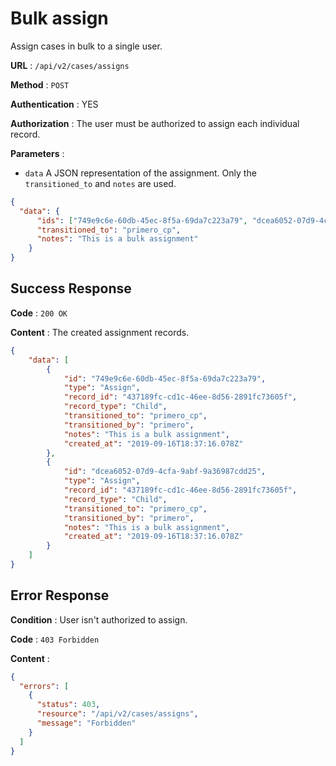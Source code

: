 # Bulk assign

Assign cases in bulk to a single user.

**URL** : `/api/v2/cases/assigns`

**Method** : `POST`

**Authentication** : YES

**Authorization** : The user must be authorized to assign each individual record.

**Parameters** : 

* `data` A JSON representation of the assignment. Only the `transitioned_to` and `notes` are used.
```json
{
  "data": {
      "ids": ["749e9c6e-60db-45ec-8f5a-69da7c223a79", "dcea6052-07d9-4cfa-9abf-9a36987cdd25"],
      "transitioned_to": "primero_cp",
      "notes": "This is a bulk assignment"
    }
}
```

## Success Response

**Code** : `200 OK`

**Content** : The created assignment records.

```json
{
    "data": [
        {
            "id": "749e9c6e-60db-45ec-8f5a-69da7c223a79",
            "type": "Assign",
            "record_id": "437189fc-cd1c-46ee-8d56-2891fc73605f",
            "record_type": "Child",
            "transitioned_to": "primero_cp",
            "transitioned_by": "primero",
            "notes": "This is a bulk assignment",
            "created_at": "2019-09-16T18:37:16.078Z"
        },
        {
            "id": "dcea6052-07d9-4cfa-9abf-9a36987cdd25",
            "type": "Assign",
            "record_id": "437189fc-cd1c-46ee-8d56-2891fc73605f",
            "record_type": "Child",
            "transitioned_to": "primero_cp",
            "transitioned_by": "primero",
            "notes": "This is a bulk assignment",
            "created_at": "2019-09-16T18:37:16.078Z"
        }
    ]
}

```

## Error Response

**Condition** : User isn't authorized to assign. 

**Code** : `403 Forbidden`

**Content** :

```json
{
  "errors": [
    {
      "status": 403,
      "resource": "/api/v2/cases/assigns",
      "message": "Forbidden"
    }
  ]
}
```